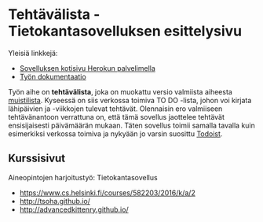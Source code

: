 # Tehtävälista - Tietokantasovelluksen esittelysivu

Yleisiä linkkejä:

* [Sovelluksen kotisivu Herokun palvelimella](tlist.herokuapps.com)
* [Työn dokumentaatio](doc/dokumentaatio.pdf)

Työn aihe on **tehtävälista**, joka on muokattu versio valmiista aiheesta [muistilista](http://advancedkittenry.github.io/suunnittelu_ja_tyoymparisto/aiheet/Muistilista.html). Kyseessä on siis verkossa toimiva TO DO -lista, johon voi kirjata lähipäivien ja -viikkojen tulevat tehtävät. Olennaisin ero valmiiseen tehtävänantoon verrattuna on, että tämä sovellus jaottelee tehtävät ensisijaisesti päivämäärän mukaan. Täten sovellus toimii samalla tavalla kuin esimerkiksi verkossa toimiva ja nykyään jo varsin suosittu [Todoist](todoist.com).

## Kurssisivut

Aineopintojen harjoitustyö: Tietokantasovellus

* https://www.cs.helsinki.fi/courses/582203/2016/k/a/2
* http://tsoha.github.io/
* http://advancedkittenry.github.io/